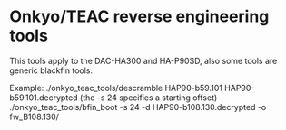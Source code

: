 # Onkyo/TEAC reverse engineering tools

This tools apply to the DAC-HA300 and HA-P90SD,
also some tools are generic blackfin tools.

Example:
./onkyo_teac_tools/descramble HAP90-b59.101 HAP90-b59.101.decrypted
(the -s 24 specifies a starting offset)
./onkyo_teac_tools/bfin_boot -s 24 -d HAP90-b108.130.decrypted -o fw_B108.130/
